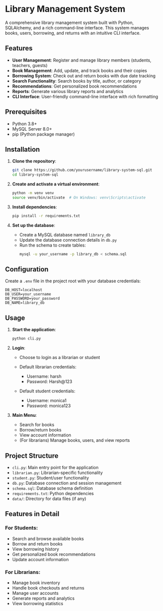 # Library Management System

A comprehensive library management system built with Python, SQLAlchemy, and a rich command-line interface. This system manages books, users, borrowing, and returns with an intuitive CLI interface.

## Features

- **User Management**: Register and manage library members (students, teachers, guests)
- **Book Management**: Add, update, and track books and their copies
- **Borrowing System**: Check out and return books with due date tracking
- **Search Functionality**: Search books by title, author, or category
- **Recommendations**: Get personalized book recommendations
- **Reports**: Generate various library reports and analytics
- **CLI Interface**: User-friendly command-line interface with rich formatting

## Prerequisites

- Python 3.8+
- MySQL Server 8.0+
- pip (Python package manager)

## Installation

1. **Clone the repository**:
   ```bash
   git clone https://github.com/yourusername/library-system-sql.git
   cd library-system-sql
   ```

2. **Create and activate a virtual environment**:
   ```bash
   python -m venv venv
   source venv/bin/activate  # On Windows: venv\Scripts\activate
   ```

3. **Install dependencies**:
   ```bash
   pip install -r requirements.txt
   ```

4. **Set up the database**:
   - Create a MySQL database named `library_db`
   - Update the database connection details in `db.py`
   - Run the schema to create tables:
     ```bash
     mysql -u your_username -p library_db < schema.sql
     ```

## Configuration

Create a `.env` file in the project root with your database credentials:

```env
DB_HOST=localhost
DB_USER=your_username
DB_PASSWORD=your_password
DB_NAME=library_db
```

## Usage

1. **Start the application**:
   ```bash
   python cli.py
   ```

2. **Login**:
   - Choose to login as a librarian or student
   - Default librarian credentials:
     - Username: harsh
     - Password: Harsh@123

    - Default student credentials:
      - Username: monica1
      - Password: monica123

3. **Main Menu**:
   - Search for books
   - Borrow/return books
   - View account information
   - (For librarians) Manage books, users, and view reports

## Project Structure

- `cli.py`: Main entry point for the application
- `librarian.py`: Librarian-specific functionality
- `student.py`: Student/user functionality
- `db.py`: Database connection and session management
- `schema.sql`: Database schema definition
- `requirements.txt`: Python dependencies
- `data/`: Directory for data files (if any)

## Features in Detail

### For Students:
- Search and browse available books
- Borrow and return books
- View borrowing history
- Get personalized book recommendations
- Update account information

### For Librarians:
- Manage book inventory
- Handle book checkouts and returns
- Manage user accounts
- Generate reports and analytics
- View borrowing statistics
